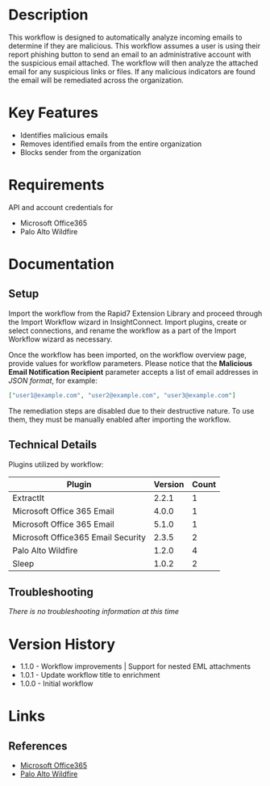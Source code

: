 # Description

This workflow is designed to automatically analyze incoming emails to determine if they are malicious. This workflow assumes a user is using their report phishing button to send an email to an administrative account with the suspicious email attached. The workflow will then analyze the attached email for any suspicious links or files. If any malicious indicators are found the email will be remediated across the organization.

# Key Features

* Identifies malicious emails
* Removes identified emails from the entire organization
* Blocks sender from the organization

# Requirements

API and account credentials for

* Microsoft Office365
* Palo Alto Wildfire

# Documentation

## Setup

Import the workflow from the Rapid7 Extension Library and proceed through the Import Workflow wizard in InsightConnect. Import plugins, create or select connections, and rename the workflow as a part of the Import Workflow wizard as necessary.

Once the workflow has been imported, on the workflow overview page, provide values for workflow parameters. Please notice that the **Malicious Email Notification Recipient** parameter accepts a list of email addresses in _JSON format_, for example:

```json
["user1@example.com", "user2@example.com", "user3@example.com"]
```

The remediation steps are disabled due to their destructive nature. To use them, they must be manually enabled after importing the workflow.

## Technical Details

Plugins utilized by workflow:

|Plugin|Version|Count|
|----|----|--------|
|ExtractIt|2.2.1|1|
|Microsoft Office 365 Email|4.0.0|1|
|Microsoft Office 365 Email|5.1.0|1|
|Microsoft Office365 Email Security|2.3.5|2|
|Palo Alto Wildfire|1.2.0|4|
|Sleep|1.0.2|2|

## Troubleshooting

_There is no troubleshooting information at this time_

# Version History

* 1.1.0 - Workflow improvements | Support for nested EML attachments
* 1.0.1 - Update workflow title to enrichment
* 1.0.0 - Initial workflow

# Links

## References

* [Microsoft Office365](https://www.office.com)
* [Palo Alto Wildfire](https://www.paloaltonetworks.com/products/secure-the-network/wildfire)